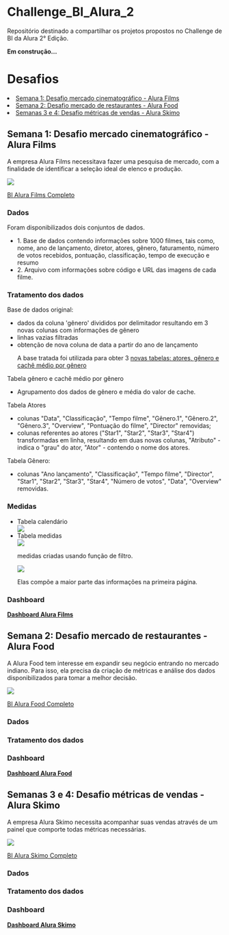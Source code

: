 # Challenge_BI_Alura_2
Repositório destinado a compartilhar os projetos propostos no Challenge de BI da Alura 2° Edição. 

<p><b>Em construção...</b></p>

<h1>Desafios</h1>

  <li><a href="#week01"> Semana 1: Desafio mercado cinematográfico - Alura Films</a></li>
  <li><a href="#week02"> Semana 2: Desafio mercado de restaurantes - Alura Food</a></li>
  <li><a href="#week03"> Semanas 3 e 4: Desafio métricas de vendas - Alura Skimo </a></li>
  
 <!--Título da semana 1 -->
 <h2><a id="week01"</a>Semana 1: Desafio mercado cinematográfico - Alura Films</h2>
  <p>A empresa Alura Films necessitava fazer uma pesquisa de mercado, com a finalidade de identificar a seleção ideal de elenco e produção.</p>
  <img src="https://user-images.githubusercontent.com/73675930/158726637-255891f1-b4f8-4d06-8470-296e8d4f3808.png"/>
  <p><a href= >BI Alura Films Completo</a></strong></p>

  <h3><strong>Dados</strong></h3>
    <p>Foram disponibilizados dois conjuntos de dados.</p>
    <ul>
      <li> 1. Base de dados contendo informações sobre 1000 filmes, tais como, nome, ano de lançamento, diretor, atores, gênero, faturamento, número de votos recebidos, pontuação, classificação, tempo de execução e resumo
      <li> 2. Arquivo com informações sobre código e URL das imagens de cada filme.
    </ul>
    
  <h3><strong>Tratamento dos dados</strong></h3>
    <p>Base de dados original:</p>
    <ul>
      <li> dados da coluna 'gênero' divididos por delimitador resultando em 3 novas colunas com informações de gênero
      <li> linhas vazias filtradas
      <li> obtenção de nova coluna de data a partir do ano de lançamento
      <p>A base tratada foi utilizada para obter 3 <u>novas tabelas: atores, gênero e cachê médio por gênero</u></p>
    </ul>
      <p>Tabela gênero e cachê médio por gênero<p>
      <ul>
        <li>Agrupamento dos dados de gênero e média do valor de cache.
      </ul>
      <p>Tabela Atores</p>
      <ul>
        <li>colunas "Data", "Classificação", "Tempo filme", "Gênero.1", "Gênero.2", "Gênero.3", "Overview", "Pontuação do filme", "Director" removidas;
        <li>colunas referentes ao atores ("Star1", "Star2", "Star3", "Star4") transformadas em linha, resultando em duas novas colunas, "Atributo" - indica o "grau" do ator, "Ator" - contendo o nome dos atores.
      </ul>
      <p>Tabela Gênero:</P>
      <ul>
        <li> colunas "Ano lançamento", "Classificação", "Tempo filme", "Director", "Star1", "Star2", "Star3", "Star4", "Número de votos", "Data", "Overview" removidas.
      </ul>
   
   <h3><strong>Medidas</strong></h3>
    <ul>
  <li>Tabela calendário</li>
      <img src="https://user-images.githubusercontent.com/73675930/158724068-c4d8c86d-55a2-44ab-baa9-f66effb06dd3.png"/>
  <li>Tabela medidas</li>
    <img src="https://user-images.githubusercontent.com/73675930/158726296-2d354455-fc5a-433e-a346-eac7a6202ee1.png"/>
    <p>medidas criadas usando função de filtro.</p>
      <img src="https://user-images.githubusercontent.com/73675930/158726131-8859a72e-c3f4-478a-a7f3-a2e0975a4566.png"/>
    <p>Elas compõe a maior parte das informações na primeira página.</p>
  </ul>

  <h3><strong>Dashboard</strong></h3>
  <p><strong><a href="https://app.powerbi.com/view?r=eyJrIjoiZjkzNzk1NjktMWU3ZC00ZmFhLTlhYjQtYmIxYWI2ZTU1NDUxIiwidCI6ImMzZjM2NDZlLWRmY2ItNDlhNS04ZGUxLTc1ODA1Mjg4NTc1YyJ9&pageName=ReportSection847043c918bf1680df0d">Dashboard Alura Films</a></strong></p>
  
 <!--Título da semana 2 -->
 <h2><a id="week02"</a>Semana 2: Desafio mercado de restaurantes - Alura Food</h2>
 <p>A Alura Food tem interesse em expandir seu negócio entrando no mercado indiano. Para isso, ela precisa da criação de métricas e análise dos dados disponibilizados para tomar a melhor decisão.</p>
 <img src="https://user-images.githubusercontent.com/73675930/158727403-3134a691-44d8-4def-b397-c714479bc500.png"/>
  <p><a href= >BI Alura Food Completo</a></strong></p>
 
  <h3><strong>Dados</strong></h3>
    
  <h3><strong>Tratamento dos dados</strong></h3>
  
  <h3><strong>Dashboard</strong></h3>
 <p><strong><a href="https://app.powerbi.com/view?r=eyJrIjoiNzE2YWIyNmUtOTQ1Ny00YmNiLThiNTEtNDFjYzNmMDM4ZWU2IiwidCI6ImMzZjM2NDZlLWRmY2ItNDlhNS04ZGUxLTc1ODA1Mjg4NTc1YyJ9">Dashboard Alura Food</a></strong></p>
 
  <!--Título da semana 3 e 4-->
 <h2><a id="week03"</a>Semanas 3 e 4: Desafio métricas de vendas - Alura Skimo</h2>
  <p>A empresa Alura Skimo necessita acompanhar suas vendas através de um painel que comporte todas métricas necessárias.</p>
  <img src="https://user-images.githubusercontent.com/73675930/158727768-b4a6047e-9d2a-46f6-a69a-37122924b259.png"/>
  <p><a href= >BI Alura Skimo Completo</a></strong></p>
  <h3><strong>Dados</strong></h3>
    
    
  <h3><strong>Tratamento dos dados</strong></h3>
  
  <h3><strong>Dashboard</strong></h3>
  <p><strong><a href="https://app.powerbi.com/view?r=eyJrIjoiM2YzZTQwYzItMjdjYS00ZjkwLTlhYWMtMjY4YmU3ZDEyODQ2IiwidCI6ImMzZjM2NDZlLWRmY2ItNDlhNS04ZGUxLTc1ODA1Mjg4NTc1YyJ9">Dashboard Alura Skimo</a></strong></p>

